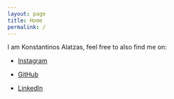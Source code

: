 ```yaml
---
layout: page
title: Home
permalink: /
---
```


I am Konstantinos Alatzas, feel free to also find me on:

* [Instagram](https://www.instagram.com/konstantinos_alatzas)

* [GitHub](https://www.github.com/konstantinosalatzas)

* [LinkedIn](https://www.linkedin.com/in/konstantinos-alatzas)
